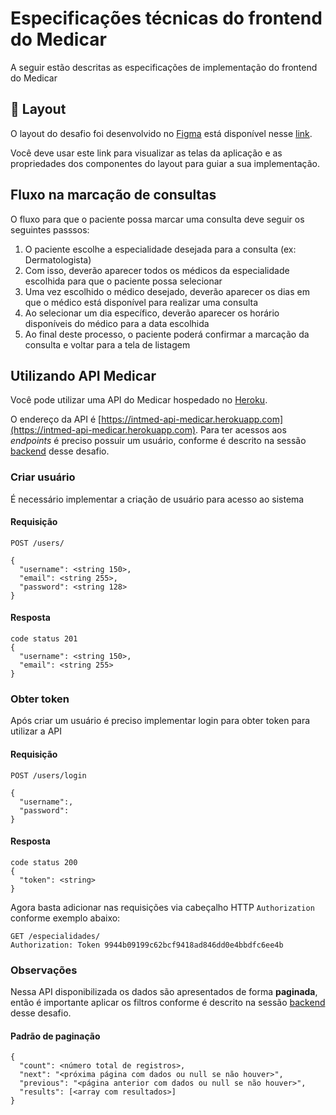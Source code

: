 # Especificações técnicas do frontend do Medicar
A seguir estão descritas as especificações de implementação do frontend do Medicar

## :art: Layout
O layout do desafio foi desenvolvido no [Figma](https://www.figma.com/) está disponível nesse [link](https://www.figma.com/file/kJIvTRUJtKin3PFthaGXnj/Desafio-Full-Stack-Intmed?node-id=0%3A1). 

Você deve usar este link para visualizar as telas da aplicação e as propriedades dos componentes do layout para guiar a sua implementação.

## Fluxo na marcação de consultas
O fluxo para que o paciente possa marcar uma consulta deve seguir os seguintes passsos:
1. O paciente escolhe a especialidade desejada para a consulta (ex: Dermatologista)
1. Com isso, deverão aparecer todos os médicos da especialidade escolhida para que o paciente possa selecionar
1. Uma vez escolhido o médico desejado, deverão aparecer os dias em que o médico está disponível para realizar uma consulta
1. Ao selecionar um dia específico, deverão aparecer os horário disponíveis do médico para a data escolhida
1. Ao final deste processo, o paciente poderá confirmar a marcação da consulta e voltar para a tela de listagem

## Utilizando API Medicar
Você pode utilizar uma API do Medicar hospedado no [Heroku](https://www.heroku.com/). 

O endereço da API é [https://intmed-api-medicar.herokuapp.com](https://intmed-api-medicar.herokuapp.com).
Para ter acessos aos _endpoints_ é preciso possuir um usuário, conforme é descrito na sessão [backend](https://github.com/Intmed-Software/desafio/tree/master/backend#api) desse desafio. 

### Criar usuário
É necessário implementar a criação de usuário para acesso ao sistema

#### Requisição
```
POST /users/

{
  "username": <string 150>,
  "email": <string 255>,
  "password": <string 128>
}
```

#### Resposta
```
code status 201
{
  "username": <string 150>,
  "email": <string 255>
}
```

### Obter token
Após criar um usuário é preciso implementar login para obter token para utilizar a API

#### Requisição
```
POST /users/login

{
  "username":,
  "password":
}
```

#### Resposta
```
code status 200
{
  "token": <string>
}
```

Agora basta adicionar nas requisições via cabeçalho HTTP `Authorization` conforme exemplo abaixo:
```
GET /especialidades/
Authorization: Token 9944b09199c62bcf9418ad846dd0e4bbdfc6ee4b
```

### Observações
Nessa API disponibilizada os dados são apresentados de forma **paginada**, então é importante aplicar os filtros conforme é descrito na sessão [backend](https://github.com/Intmed-Software/desafio/tree/master/backend#api) desse desafio.

#### Padrão de paginação
```
{
  "count": <número total de registros>,
  "next": "<próxima página com dados ou null se não houver>",
  "previous": "<página anterior com dados ou null se não houver>",
  "results": [<array com resultados>]
}
```

